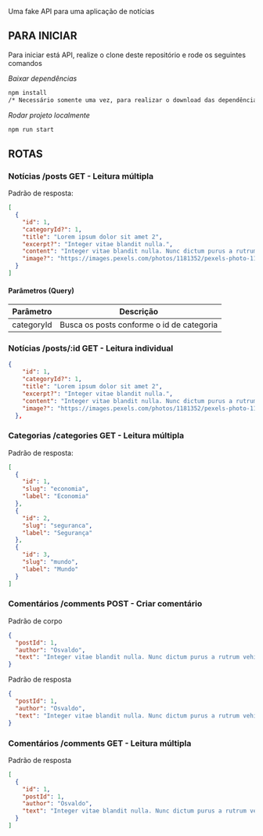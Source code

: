Uma fake API para uma aplicação de notícias

## PARA INICIAR

Para iniciar está API, realize o clone deste repositório e rode os seguintes comandos


*Baixar dependências*
```bash
npm install
/* Necessário somente uma vez, para realizar o download das dependências */
```

*Rodar projeto localmente*
```bash
npm run start
```



## ROTAS

### Notícias /posts GET - Leitura múltipla

Padrão de resposta:

```json
[
  {
    "id": 1,
    "categoryId?": 1,
    "title": "Lorem ipsum dolor sit amet 2",
    "excerpt?": "Integer vitae blandit nulla.",
    "content": "Integer vitae blandit nulla. Nunc dictum purus a rutrum vehicula. Nullam pulvinar diam iaculis porta euismod.",
    "image?": "https://images.pexels.com/photos/1181352/pexels-photo-1181352.jpeg?auto=compress&cs=tinysrgb&w=1260&h=750&dpr=1"
  }
]
```

#### Parâmetros (Query)

| Parâmetro  | Descrição                                 |
| ---------- | ----------------------------------------- |
| categoryId | Busca os posts conforme o id de categoria |

### Notícias /posts/:id GET - Leitura individual

```json
{
    "id": 1,
    "categoryId?": 1,
    "title": "Lorem ipsum dolor sit amet 2",
    "excerpt?": "Integer vitae blandit nulla.",
    "content": "Integer vitae blandit nulla. Nunc dictum purus a rutrum vehicula. Nullam pulvinar diam iaculis porta euismod.",
    "image?": "https://images.pexels.com/photos/1181352/pexels-photo-1181352.jpeg?auto=compress&cs=tinysrgb&w=1260&h=750&dpr=1"
  },
```

### Categorias /categories GET - Leitura múltipla

Padrão de resposta:

```json
[
  {
    "id": 1,
    "slug": "economia",
    "label": "Economia"
  },
  {
    "id": 2,
    "slug": "seguranca",
    "label": "Segurança"
  },
  {
    "id": 3,
    "slug": "mundo",
    "label": "Mundo"
  }
]
```

### Comentários /comments POST - Criar comentário

Padrão de corpo

```json
{
  "postId": 1,
  "author": "Osvaldo",
  "text": "Integer vitae blandit nulla. Nunc dictum purus a rutrum vehicula."
}
```

Padrão de resposta

```json
{
  "postId": 1,
  "author": "Osvaldo",
  "text": "Integer vitae blandit nulla. Nunc dictum purus a rutrum vehicula."
}
```

### Comentários /comments GET - Leitura múltipla

Padrão de resposta

```json
[
  {
    "id": 1,
    "postId": 1,
    "author": "Osvaldo",
    "text": "Integer vitae blandit nulla. Nunc dictum purus a rutrum vehicula."
  }
]
```

